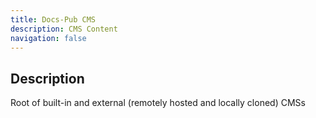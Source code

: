 ```yaml
---
title: Docs-Pub CMS
description: CMS Content
navigation: false
---
```


## Description

Root of built-in and external (remotely hosted and locally cloned) CMSs
